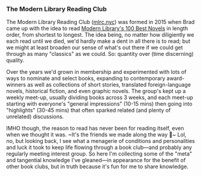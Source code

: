 ### The Modern Library Reading Club

The Modern Library Reading Club ([mlrc.nyc](https://mlrc.nyc)) was formed in 2015 when Brad came up with the idea to read [Modern Library's 100 Best Novels](http://www.modernlibrary.com/top-100/100-best-novels/) in length order, from shortest to longest. The idea being, no matter how diligiently we each read until we died, we'd hardly make a dent in all there is to read; but we might at least broaden our sense of what's out there if we could get through as many "classics" as we could. So: quantity over (time discerning) quality.

Over the years we'd grown in membership and experimented with lots of ways to nominate and select books, expanding to contemporary award-winners as well as collections of short stories, translated foreign-language novels, historical fiction, and even graphic novels. The group's kept up a weekly meet-up, usually dividing books across 3 weeks, and each meet-up starting with everyone's "general impressions" (10-15 mins) then going into "highlights" (30-45 mins) that often sparked related (and plenty of unrelated) discussions. 

IMHO though, the reason to read has never been for reading itself, even when we thought it was. ~It's the friends we made along the way 🌈~ Lol, no, but looking back, I see what a menagerie of conditions and personalities and luck it took to keep life flowing through a book club—and probably any regularly meeting interest group. So here I'm collecting some of the "meta" and tangential knowledge I've gleaned—in appearance for the benefit of other book clubs, but in truth because it's fun for me to share knowledge.

